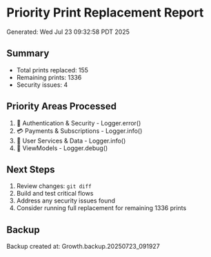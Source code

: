 # Priority Print Replacement Report

Generated: Wed Jul 23 09:32:58 PDT 2025

## Summary
- Total prints replaced: 155
- Remaining prints: 1336
- Security issues: 4

## Priority Areas Processed
1. 🔐 Authentication & Security - Logger.error()
2. 💳 Payments & Subscriptions - Logger.info()
3. 👤 User Services & Data - Logger.info()
4. 🧮 ViewModels - Logger.debug()

## Next Steps
1. Review changes: `git diff`
2. Build and test critical flows
3. Address any security issues found
4. Consider running full replacement for remaining 1336 prints

## Backup
Backup created at: Growth.backup.20250723_091927
